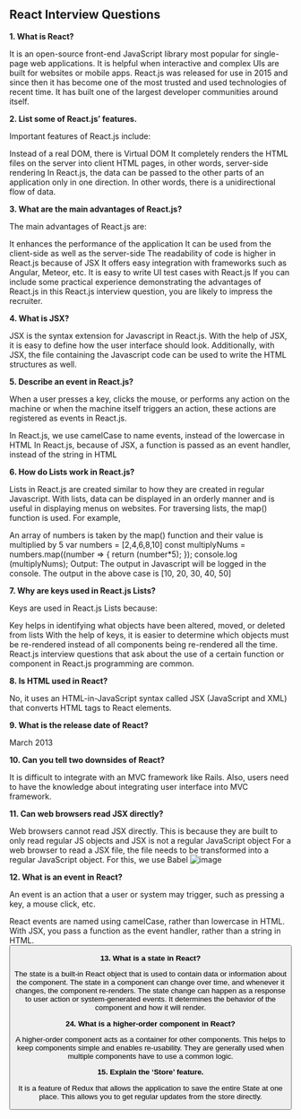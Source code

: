 ## React Interview Questions

**1. What is React?**


It is an open-source front-end JavaScript library most popular for single-page web applications. It is helpful when interactive and complex UIs are built for websites or mobile apps. React.js was released for use in 2015 and since then it has become one of the most trusted and used technologies of recent time. It has built one of the largest developer communities around itself.

**2.
List some of React.js’ features.**

Important features of React.js include:

Instead of a real DOM, there is Virtual DOM
It completely renders the HTML files on the server into client HTML pages, in other words, server-side rendering
In React.js, the data can be passed to the other parts of an application only in one direction. In other words, there is a unidirectional flow of data.

**3.
What are the main advantages of React.js?**


The main advantages of React.js are:

It enhances the performance of the application
It can be used from the client-side as well as the server-side
The readability of code is higher in React.js because of JSX
It offers easy integration with frameworks such as Angular, Meteor, etc.
It is easy to write UI test cases with React.js
If you can include some practical experience demonstrating the advantages of React.js in this React.js interview question, you are likely to impress the recruiter.

**4.
What is JSX?**


JSX is the syntax extension for Javascript in React.js. With the help of JSX, it is easy to define how the user interface should look. Additionally, with JSX, the file containing the Javascript code can be used to write the HTML structures as well.

**5.
Describe an event in React.js?**

When a user presses a key, clicks the mouse, or performs any action on the machine or when the machine itself triggers an action, these actions are registered as events in React.js.

In React.js, we use camelCase to name events, instead of the lowercase in HTML
In React.js, because of JSX, a function is passed as an event handler, instead of the string in HTML

**6.
How do Lists work in React.js?**


Lists in React.js are created similar to how they are created in regular Javascript. With lists, data can be displayed in an orderly manner and is useful in displaying menus on websites. For traversing lists, the map() function is used. For example,

An array of numbers is taken by the map() function and their value is multiplied by 5
var numbers = [2,4,6,8,10]
const multiplyNums = numbers.map((number => {
return (number*5);
});
console.log (multiplyNums);
Output: The output in Javascript will be logged in the console. The output in the above case is [10, 20, 30, 40, 50]

**7.
Why are keys used in React.js Lists?**


Keys are used in React.js Lists because:

Key helps in identifying what objects have been altered, moved, or deleted from lists
With the help of keys, it is easier to determine which objects must be re-rendered instead of all components being re-rendered all the time.
React.js interview questions that ask about the use of a certain function or component in React.js programming are common.

**8.
Is HTML used in React?**

No, it uses an HTML-in-JavaScript syntax called JSX (JavaScript and XML) that converts HTML tags to React elements.

**9.
What is the release date of React?**

March 2013

**10.
Can you tell two downsides of React?**

It is difficult to integrate with an MVC framework like Rails. Also, users need to have the knowledge about integrating user interface into MVC framework.

**11. Can web browsers read JSX directly?**

Web browsers cannot read JSX directly. This is because they are built to only read regular JS objects and JSX is not a regular JavaScript object 
For a web browser to read a JSX file, the file needs to be transformed into a regular JavaScript object. For this, we use Babel
![image](https://github.com/MuhammadShoaibKalim/React-Interview/assets/120046632/83beb3e6-3aee-43be-850d-f273366a7e9f)

**12. What is an event in React?**

An event is an action that a user or system may trigger, such as pressing a key, a mouse click, etc.

React events are named using camelCase, rather than lowercase in HTML.
With JSX, you pass a function as the event handler, rather than a string in HTML.
<Button onPress={lightItUp} />

**13. What is a state in React?**

The state is a built-in React object that is used to contain data or information about the component. The state in a component can change over time, and whenever it changes, the component re-renders.
The state change can happen as a response to user action or system-generated events. It determines the behavior of the component and how it will render.

**24. What is a higher-order component in React?**

A higher-order component acts as a container for other components. This helps to keep components simple and enables re-usability. They are generally used when multiple components have to use a common logic. 

**15.
Explain the ‘Store’ feature.**


It is a feature of Redux that allows the application to save the entire State at one place. This allows you to get regular updates from the store directly.

